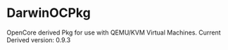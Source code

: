 # DarwinOCPkg
OpenCore derived Pkg for use with QEMU/KVM Virtual Machines. Current Derived version: 0.9.3
